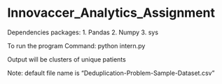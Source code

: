 # Innovaccer_Analytics_Assignment
Dependencies packages:
	1. Pandas
	2. Numpy
	3. sys 

To run the program
Command:  python intern.py <filename>

Output will be clusters of unique patients 

Note: default file name is “Deduplication-Problem-Sample-Dataset.csv”

